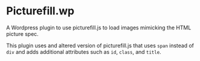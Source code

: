 Picturefill.wp
==============

A Wordpress plugin to use picturefill.js to load images mimicking the HTML picture spec.

This plugin uses and altered version of picturefill.js that uses `span` instead of `div` and adds additional attributes such as `id`, `class`, and `title`.
